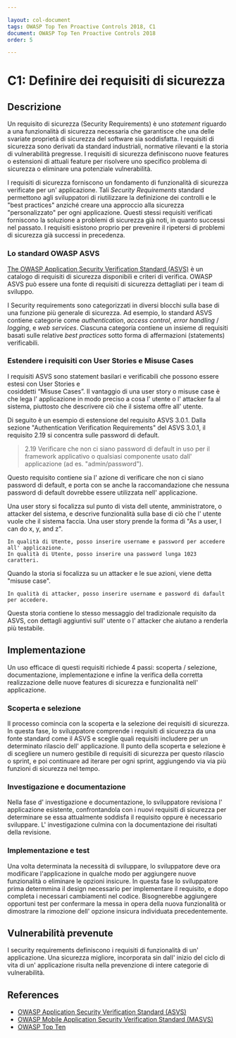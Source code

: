 ```yaml
---

layout: col-document
tags: OWASP Top Ten Proactive Controls 2018, C1
document: OWASP Top Ten Proactive Controls 2018
order: 5

---
```


# C1: Definire dei requisiti di sicurezza

## Descrizione

Un requisito di sicurezza (Security Requirements) è uno _statement_ riguardo a una funzionalità di sicurezza necessaria che garantisce che una delle 
svariate proprietà di sicurezza del software sia soddisfatta. I requisiti di sicurezza sono derivati da standard industriali, 
normative rilevanti e la storia di vulnerabilità pregresse. I requisiti di sicurezza definiscono nuove features o 
estensioni di attuali feature per risolvere uno specifico problema di sicurezza o eliminare una potenziale vulnerabilità.

I requisiti di sicurezza forniscono un fondamento di funzionalità di sicurezza verificate per un' applicazione. 
Tali _Security Requirements_ standard permettono agli sviluppatori di riutilizzare la definizione dei controlli e 
le "best practices" anziché creare una approccio alla sicurezza "personalizzato" per ogni applicazione. 
Questi stessi requisiti verificati forniscono la soluzione a problemi di sicurezza già noti, in quanto successi nel passato. 
I requisiti esistono proprio per prevenire il ripetersi di problemi di sicurezza già successi in precedenza.

### Lo standard OWASP ASVS
[The OWASP Application Security Verification Standard (ASVS)](https://www.owasp.org/index.php/Category:OWASP_Application_Security_Verification_Standard_Project) 
è un catalogo di requisiti di sicurezza disponibili e criteri di verifica. OWASP ASVS può essere una fonte 
di requisiti di sicurezza dettagliati per i team di sviluppo.

I Security requirements sono categorizzati in diversi blocchi sulla base di una funzione più generale di sicurezza. 
Ad esempio, lo standard ASVS contiene categorie come _authentication_, _access control_, _error handling_ / _logging_, 
e _web services_. Ciascuna categoria contiene un insieme di requisiti basati sulle relative _best practices_ 
sotto forma di affermazioni (statements) verificabili.

### Estendere i requisiti con User Stories e Misuse Cases

I requisiti ASVS sono statement basilari e verificabili che possono essere estesi con User Stories e  
cosiddetti “Misuse Cases”. Il vantaggio di una user story o misuse case è che lega l' applicazione in modo preciso 
a cosa l' utente o l' attacker fa al sistema, piuttosto che descrivere ciò che il sistema offre all' utente. 

Di seguito è un esempio di estensione del requisito ASVS 3.0.1. Dalla sezione "Authentication Verification Requirements" 
del ASVS 3.0.1, il requisito 2.19 si concentra sulle password di default.

> 2.19 Verificare che non ci siano password di default in uso per il framework applicativo o qualsiasi componente 
> usato dall' applicazione (ad es. "admin/password").

Questo requisito contiene sia l' azione di verificare che non ci siano password di default, e porta con se anche
la raccomandazione che nessuna password di default dovrebbe essere utilizzata nell' applicazione.

Una user story si focalizza sul punto di vista dell utente, amministratore, o attacker del sistema, 
e descrive funzionalità sulla base di ciò che l' utente vuole che il sistema faccia. 
Una user story prende la forma di "As a user, I can do x, y, and z".

    In qualità di Utente, posso inserire username e password per accedere all' applicazione.
    In qualità di Utente, posso inserire una password lunga 1023 caratteri.

Quando la storia si focalizza su un attacker e le sue azioni, viene detta "misuse case".

    In qualità di attacker, posso inserire username e password di dafault per accedere.

Questa storia contiene lo stesso messaggio del tradizionale requisito da ASVS, con dettagli aggiuntivi 
sull' utente o l' attacker che aiutano a renderla più testabile.

## Implementazione
Un uso efficace di questi requisiti richiede 4 passi: scoperta / selezione, 
documentazione, implementazione e infine la verifica della corretta realizzazione delle nuove features di 
sicurezza e funzionalità nell' applicazione. 

### Scoperta e selezione
Il processo comincia con la scoperta e la selezione dei requisiti di sicurezza. In questa fase, lo sviluppatore 
 comprende i requisiti di sicurezza da una fonte standard come il ASVS e sceglie quali requisiti 
includere per un determinato rilascio dell' applicazione. Il punto della scoperta e selezione è di scegliere un numero 
 gestibile di requisiti di sicurezza per questo rilascio o sprint, e poi continuare ad iterare per ogni sprint, 
 aggiungendo via via più funzioni di sicurezza nel tempo.

### Investigazione e documentazione
Nella fase d' investigazione e documentazione, lo sviluppatore revisiona l' applicazione esistente, confrontandola con i 
nuovi requisiti di sicurezza per determinare se essa attualmente soddisfa il requisito oppure è necessario sviluppare. 
L' investigazione culmina con la documentazione dei risultati della revisione.

### Implementazione e test
Una volta determinata la necessità di sviluppare, lo sviluppatore deve ora modificare l'applicazione in 
qualche modo per aggiungere nuove funzionalità o eliminare le opzioni insicure. In questa fase lo sviluppatore 
prima determmina il design necessario per implementare il requisito, e dopo completa i necessari cambiamenti nel codice. 
Bisognerebbe aggiungere opportuni test per confermare la messa in opera della nuova funzionalità or 
dimostrare la rimozione dell' opzione insicura individuata precedentemente.

## Vulnerabilità prevenute
I security requirements definiscono i requisiti di funzionalità di un' applicazione. Una sicurezza migliore, incorporata 
 sin dall' inizio del ciclo di vita di un' applicazione risulta nella prevenzione di intere categorie di vulnerabilità. 

## References
* [OWASP Application Security Verification Standard (ASVS)](https://www.owasp.org/index.php/Category:OWASP_Application_Security_Verification_Standard_Project)
* [OWASP Mobile Application Security Verification Standard (MASVS)](https://github.com/OWASP/owasp-masvs)
* [OWASP Top Ten](https://www.owasp.org/index.php/Category:OWASP_Top_Ten_Project)
